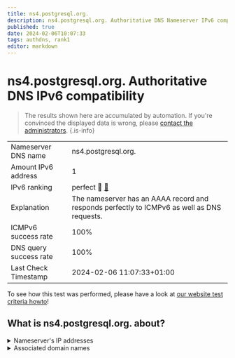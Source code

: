 ```yaml
---
title: ns4.postgresql.org.
description: ns4.postgresql.org. Authoritative DNS Nameserver IPv6 compatibility
published: true
date: 2024-02-06T10:07:33
tags: authdns, rank1
editor: markdown
---
```


# ns4.postgresql.org. Authoritative DNS IPv6 compatibility

> The results shown here are accumulated by automation. If you're convinced the displayed data is wrong, please [contact the administrators](/howto/chat). 
{.is-info}




|   |   |
| - | - |
| Nameserver DNS name | ns4.postgresql.org.
| Amount IPv6 address | 1
| IPv6 ranking | perfect :1st_place_medal: [🔗](/howto/ranking) |
| Explanation | The nameserver has an AAAA record and responds perfectly to ICMPv6 as well as DNS requests. |
| ICMPv6 success rate | 100%|
| DNS query success rate | 100% |
| Last Check Timestamp | 2024-02-06 11:07:33+01:00 |

To see how this test was performed, please have a look at [our website test criteria howto](/howto/testcriteria/authdns)!


## What is ns4.postgresql.org. about?




<details>
<summary>Nameserver's IP addresses</summary>

2a02:c0:301:0:ffff::35

</details>



<details>
<summary>Associated domain names</summary>

www.postgresql.org

</details>
